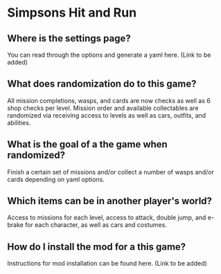# Simpsons Hit and Run

## Where is the settings page?

You can read through the options and generate a yaml here. (Link to be added)

## What does randomization do to this game?

All mission completions, wasps, and cards are now checks as well as 6 shop checks per level. Mission order and available collectables are randomized via receiving access to levels as well as cars, outfits, and abilities.

## What is the goal of a the game when randomized?

Finish a certain set of missions and/or collect a number of wasps and/or cards depending on yaml options.

## Which items can be in another player's world?

Access to missions for each level, access to attack, double jump, and e-brake for each character, as well as cars and costumes.

## How do I install the mod for a this game?

Instructions for mod installation can be found here. (Link to be added)

